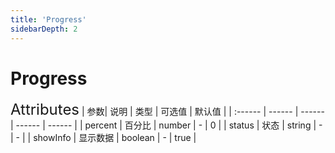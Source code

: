 ```yaml
---
title: 'Progress'
sidebarDepth: 2
---
```

# Progress

<ClientOnly>
  <zhui-progress/>
<font size=5>Attributes</font>
| 参数| 说明 | 类型 | 可选值 | 默认值 |
| :------ | ------ | ------ | ------ | ------ |
| percent | 百分比 | number | - | 0 |
| status | 状态 | string | - | - |
| showInfo | 显示数据 | boolean | - | true |
</ClientOnly>